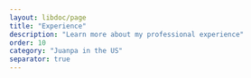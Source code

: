 ```yaml
---
layout: libdoc/page
title: "Experience"
description: "Learn more about my professional experience"
order: 10
category: "Juanpa in the US"
separator: true
---
```

